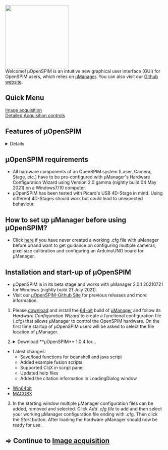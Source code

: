 <img src="https://openspim.org/images/%C2%B5OS_Logo.png" width="200"></a> </br>Welcome! µOpenSPIM is an intuitive new graphical user interface (GUI) for OpenSPIM users, which relies on [µManager](https://micro-manager.org). You can also visit our [Github website](https://github.com/openspim/micro-OpenSPIM).

## Quick Menu
[Image acquisition](/micro-openspim_acquisition)</br>
[Detailed Acquisition controls](/micro-openspim_acquisition-controls)

## Features of µOpenSPIM
<details>
<p>

-   A complete overhaul of the GUI has been made including simple graphic visualizations and an improved control over Picrard’s 4D-stage
-   A user-friendly way of setting up multiview time lapse recordings with several positions and the option to acquire periodic and sporadic intervals with optional breaks during time-lapse recordings
-   A quick save function for nearly all acquisitions settings to save time in case an imaging session is interrupted or a similar session will take place at another time
-   Different saving formats (single plane tiff files, whole stacks or n5 format)
-   ArduinoUNO support
-   On-the-fly image processing
-   new drift-correction functionality
</p>
</details>

## µOpenSPIM requirements
-   All hardware components of an OpenSPIM system (Laser, Camera, Stage, etc.) have to be pre-configured with µManager's Hardware Configuration Wizard using Version 2.0 gamma (nightly build 04 May 2021) on a Windows7/10 computer.
-   µOpenSPIM has been tested with Picard's USB 4D-Stage in mind. Using different 4D-Stages should work but could lead to unexpected behaviour.

## How to set up µManager before using µOpenSPIM?
-   Click [here](/micro-openspim_micromanager-configuration) if you have never created a working .cfg file with µManager before or/and want to get guidance on configuring multiple cameras, pixel size calibration and configuring an ArduinoUNO board for µManager.

## Installation and start-up of µOpenSPIM
-   µOpenSPIM is in its beta stage and works with µManager 2.0.1 20210721 for Windows (nightly build 21 July 2021).
-   Visit our [µOpenSPIM-Github Site](https://github.com/openspim/micro-OpenSPIM) for previous releases and more information.
1.  Please [download](https://valelab4.ucsf.edu/~MM/builds/2.0/Mac/Micro-Manager-2.0.0.dmg) and install the [64-bit](https://valelab4.ucsf.edu/~MM/nightlyBuilds/2.0/Windows/MMSetup_64bit_2.0.1_20210721.exe) build of [µManager](https://micro-manager.org/) and follow its *Hardware Configuration Wizard* to create a functional configuration file (.cfg) that allows µManager to control the OpenSPIM hardware. On the first time startup of µOpenSPIM users will be asked to select the file location of µManager.

2.	<details><summary>Download **µOpenSPIM** 1.0.4 for...</summary>
<p>

-	Latest changes:
	-	Save/load functions for beanshell and java script
	-	Added example fusion scripts
	-	Supported ClijX in script panel
	-	Updated help files
	-	Added the citation information in LoadingDialog window
</p>
</details>

-	[Win64bit](https://github.com/openspim/micro-OpenSPIM/releases/download/v1.0.4/OpenSPIM_setup_1.0.4.exe)
-	[MACOSX](https://github.com/openspim/micro-OpenSPIM/releases/download/v1.0.4/OpenSPIM-1.0.4.dmg)


3.  In the starting window multiple µManager configuration files can be added, removed and selected. Click *Add .cfg file* to add and then select your working µManager configuration file ending with .cfg. Then click the *Start* button. After loading the hardware µManager should now be ready for use.

## => Continue to [Image acquisition](/micro-openspim_acquisition)

